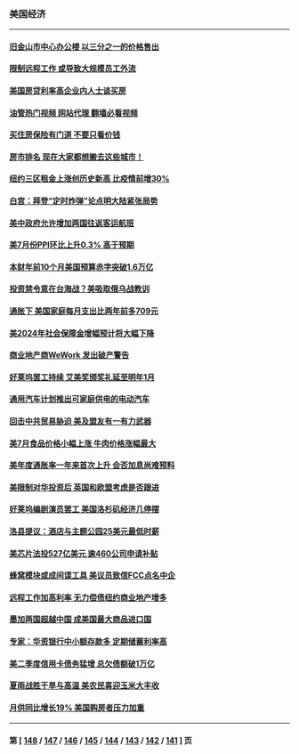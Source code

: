 ### 美国经济
---
#### [旧金山市中心办公楼 以三分之一的价格售出](../../pages/ncid1078158/n14052796.md?08122045) 
#### [限制远程工作 或导致大规模员工外流](../../pages/ncid1078158/n14052788.md?08122045) 
#### [美国房贷利率高企业内人士谈买房](../../pages/ncid1078158/n14052779.md?08122045) 
#### [油管热门视频 网站代理 翻墙必看视频](http://138.2.39.72:81/youtube.html?epic-marker?08122045)
#### [买住房保险有门道 不要只看价钱](../../pages/ncid1078158/n14052777.md?08122045) 
#### [房市排名 现在大家都想搬去这些城市！](../../pages/ncid1078158/n14052750.md?08122045) 
#### [纽约三区租金上涨创历史新高 比疫情前增30%](../../pages/ncid1078158/n14052669.md?08122045) 
#### [白宫：拜登“定时炸弹”论点明大陆紧张局势](../../pages/ncid1078158/n14052605.md?08122045) 
#### [美中政府允许增加两国往返客运航班](../../pages/ncid1078158/n14052589.md?08122045) 
#### [美7月份PPI环比上升0.3% 高于预期](../../pages/ncid1078158/n14052542.md?08122045) 
#### [本财年前10个月美国预算赤字突破1.6万亿](../../pages/ncid1078158/n14052557.md?08122045) 
#### [投资禁令意在台海战？美吸取俄乌战教训](../../pages/ncid1078158/n14052520.md?08122045) 
#### [通胀下 美国家庭每月支出比两年前多709元](../../pages/ncid1078158/n14052575.md?08122045) 
#### [美2024年社会保障金增幅预计将大幅下降](../../pages/ncid1078158/n14052483.md?08122045) 
#### [商业地产商WeWork 发出破产警告](../../pages/ncid1078158/n14052145.md?08122045) 
#### [好莱坞罢工持续 艾美奖颁奖礼延至明年1月](../../pages/ncid1078158/n14051855.md?08122045) 
#### [通用汽车计划推出可家庭供电的电动汽车](../../pages/ncid1078158/n14051842.md?08122045) 
#### [回击中共贸易胁迫 美及盟友有一有力武器](../../pages/ncid1078158/n14051824.md?08122045) 
#### [美7月食品价格小幅上涨 牛肉价格涨幅最大](../../pages/ncid1078158/n14051862.md?08122045) 
#### [美年度通胀率一年来首次上升 会否加息尚难预料](../../pages/ncid1078158/n14051742.md?08122045) 
#### [美限制对华投资后 英国和欧盟考虑是否跟进](../../pages/ncid1078158/n14051755.md?08122045) 
#### [好莱坞编剧演员罢工 美国洛杉矶经济几停摆](../../pages/ncid1078158/n14051145.md?08122045) 
#### [洛县提议：酒店与主题公园25美元最低时薪](../../pages/ncid1078158/n14051249.md?08122045) 
#### [美芯片法投527亿美元 逾460公司申请补贴](../../pages/ncid1078158/n14051031.md?08122045) 
#### [蜂窝模块或成间谍工具 美议员致信FCC点名中企](../../pages/ncid1078158/n14050867.md?08122045) 
#### [远程工作加高利率 无力偿债纽约商业地产增多](../../pages/ncid1078158/n14050657.md?08122045) 
#### [墨加两国超越中国 成美国最大商品进口国](../../pages/ncid1078158/n14050403.md?08122045) 
#### [专家：华资银行中小额存款多 定期储蓄利率高](../../pages/ncid1078158/n14050384.md?08122045) 
#### [美二季度信用卡债务猛增 总欠债额破1万亿](../../pages/ncid1078158/n14050363.md?08122045) 
#### [夏雨战胜干旱与高温 美农民喜迎玉米大丰收](../../pages/ncid1078158/n14050292.md?08122045) 
#### [月供同比增长19% 美国购房者压力加重](../../pages/ncid1078158/n14050261.md?08122045) 

---
#### 第 [ [148](./148.md?08122045) / [147](./147.md?08122045) / [146](./146.md?08122045) / [145](./145.md?08122045) / [144](./144.md?08122045) / [143](./143.md?08122045) / [142](./142.md?08122045) / [141](./141.md?08122045) ] 页
